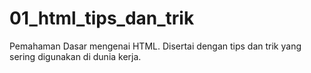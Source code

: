 # 01_html_tips_dan_trik
Pemahaman Dasar mengenai HTML. Disertai dengan tips dan trik yang sering digunakan di dunia kerja.
